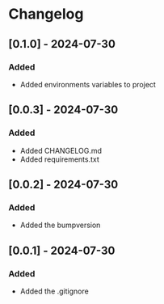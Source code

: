# Changelog

## [0.1.0] - 2024-07-30
### Added
- Added environments variables to project

## [0.0.3] - 2024-07-30
### Added
- Added CHANGELOG.md
- Added requirements.txt

## [0.0.2] - 2024-07-30
### Added
- Added the bumpversion

## [0.0.1] - 2024-07-30
### Added
- Added the .gitignore